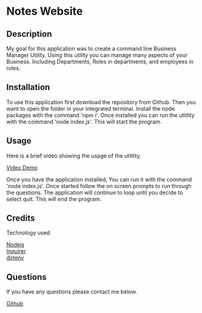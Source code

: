 
  # Notes Website
  

## Description
  
My goal for this application was to create a command line Business Manager Utility.  Using this utility you can manage many aspects of your Business. Including Departments, Roles in departments, and employees in roles.

## Installation
  
To use this application first download the repository from Github.  Then you want to open the folder in your integrated terminal.  Install the node packages with the command 'npm i'.  Once installed you can run the utitlity with the command 'node index.js'.  This will start the program.
  
## Usage

Here is a brief video showing the usage of the utitlity.

[Video Demo](https://drive.google.com/file/d/1ckfEzMNBTBr7NtEbNLmpAtfEKksAFetN/view?usp=sharing)

Once you have the application installed, You can run it with the command 'node index.js'.  Once started follow the on screen prompts to run through the questions.  The application will continue to loop until you decide to select quit.  This will end the program.


## Credits

Technology used

[Nodejs](https://nodejs.org/en)\
[Inquirer](https://www.npmjs.com/package/inquirer)\
[dotenv](https://www.npmjs.com/package/dotenv)

## Questions

If you have any questions please contact me below.

[Github](https://github.com/jakerasmusson)

